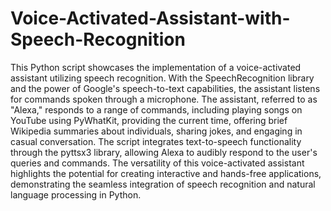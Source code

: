 # Voice-Activated-Assistant-with-Speech-Recognition

This Python script showcases the implementation of a voice-activated assistant utilizing speech recognition. With the SpeechRecognition library and the power of Google's speech-to-text capabilities, the assistant listens for commands spoken through a microphone. The assistant, referred to as "Alexa," responds to a range of commands, including playing songs on YouTube using PyWhatKit, providing the current time, offering brief Wikipedia summaries about individuals, sharing jokes, and engaging in casual conversation. The script integrates text-to-speech functionality through the pyttsx3 library, allowing Alexa to audibly respond to the user's queries and commands. The versatility of this voice-activated assistant highlights the potential for creating interactive and hands-free applications, demonstrating the seamless integration of speech recognition and natural language processing in Python.
